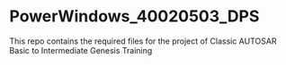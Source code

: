 # PowerWindows_40020503_DPS
This repo contains the required files for the project of Classic AUTOSAR Basic to Intermediate Genesis Training
